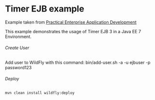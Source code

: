 Timer EJB example
=====================================
Example taken from [Practical Enterprise Application Development](http://www.itbuzzpress.com/ebooks/java-ee-7-development-on-wildfly.html)

This example demonstrates the usage of Timer EJB 3 in a Java EE 7 Environment.

###### Create User

Add user to WildFly with this command: bin/add-user.sh -a -u ejbuser -p password123

###### Deploy
```shell
mvn clean install wildfly:deploy
```
